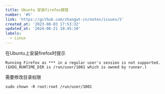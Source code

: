 ```yaml
---
title: Ubuntu 安装firefox报错
number: '#5'
link: 'https://github.com/zhangwt-cn/notes/issues/5'
created_at: '2023-08-03 17:53:32'
updated_at: '2024-06-21 10:45:10'
labels:
  - Linux
---
```

在Ubuntu上安装firefox时提示
```shell
Running Firefox as *** in a regular user's session is not supported.  ($XDG_RUNTIME_DIR is /run/user/1001 which is owned by runner.)
```
需要修改目录权限
```shell
sudo chown -R root:root /run/user/1001
```
